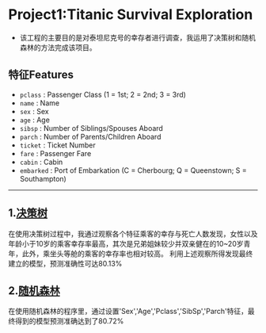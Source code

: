 # Project1:Titanic Survival Exploration
* 该工程的主要目的是对泰坦尼克号的幸存者进行调查，我运用了决策树和随机森林的方法完成该项目。
## **特征Features**
- `pclass` : Passenger Class (1 = 1st; 2 = 2nd; 3 = 3rd)
- `name` : Name
- `sex` : Sex
- `age` : Age
- `sibsp` : Number of Siblings/Spouses Aboard
- `parch` : Number of Parents/Children Aboard
- `ticket` : Ticket Number
- `fare` : Passenger Fare
- `cabin` : Cabin
- `embarked` : Port of Embarkation (C = Cherbourg; Q = Queenstown; S = Southampton)
------------------------------------------------------------------------------------------------------
## 1.[决策树](titanic_survival_exploration1.ipynb)
  在使用决策树过程中，我通过观察各个特征乘客的幸存与死亡人数发现，女性以及年龄小于10岁的乘客幸存率最高，其次是兄弟姐妹较少并双亲健在的10~20岁青年，此外，乘坐头等舱的乘客的幸存率也相对较高。
  利用上述观察所得发现最终建立的模型，预测准确性可达80.13%
## 2.[随机森林](titanic_survival_exploration2.ipynb)
  在使用随机森林的程序里，通过设置'Sex','Age','Pclass','SibSp','Parch'特征，最终得到的模型预测准确达到了80.72%
